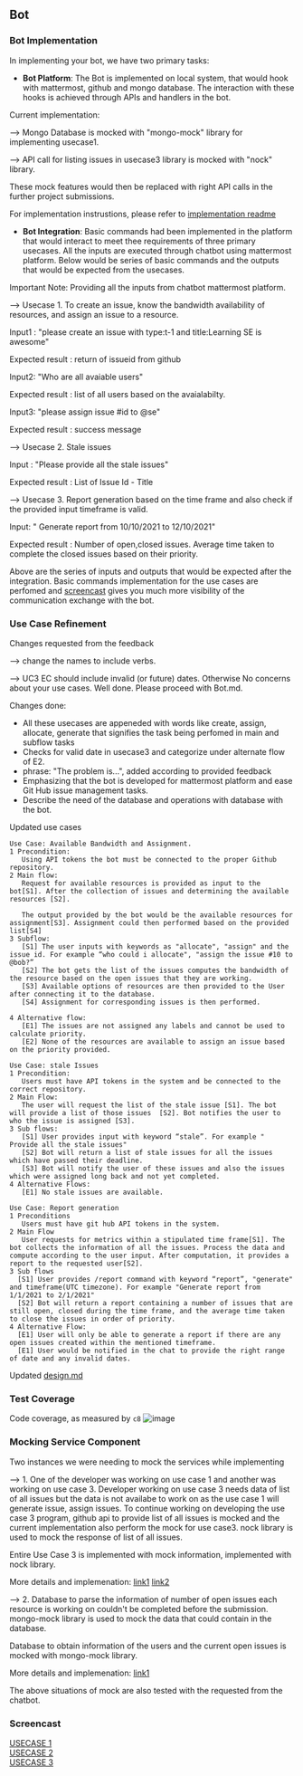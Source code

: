 ## Bot

### Bot Implementation

In implementing your bot, we have two primary tasks:

* **Bot Platform**: 
The Bot is implemented on local system, that would hook with mattermost, github and mongo database. The interaction with these hooks is achieved through APIs and handlers in the bot.


Current implementation:

--> Mongo Database is mocked with "mongo-mock" library for implementing usecase1.
  
--> API call for listing issues in usecase3 library is mocked with "nock" library.

These mock features would then be replaced with right API calls in the further project submissions.

For implementation instrustions, please refer to [implementation readme ](https://github.ncsu.edu/csc510-s2022/CSC510-22/blob/main/BOT_IMPLEMENTATION_README.md)

* **Bot Integration**: 
Basic commands had been implemented in the platform that would interact to meet thee requirements of three primary usecases. All the inputs are executed through chatbot using mattermost platform. Below would be series of basic commands and the outputs that would be expected from the usecases.

Important Note: Providing all the inputs from chatbot mattermost platform.

--> Usecase 1. To create an issue, know the bandwidth availability of resources, and assign an issue to a resource.

Input1 : "please create an issue with type:t-1 and title:Learning SE is awesome"

Expected result : return of issueid from github

Input2: "Who are all avaiable users"

Expected result : list of all users based on the avaialabilty.

Input3: "please assign issue #id to @se"

Expected result : success message

--> Usecase 2. Stale issues

Input : "Please provide all the stale issues"

Expected result : List of Issue Id - Title

--> Usecase 3. Report generation based on the time frame and also check if the provided input timeframe is valid.

Input: " Generate report from 10/10/2021 to 12/10/2021"

Expected result : Number of open,closed issues. Average time taken to complete the closed issues based on their priority.

Above are the series of inputs and outputs that would be expected after the integration.
Basic commands implementation for the use cases are perfomed and [screencast](https://github.ncsu.edu/csc510-s2022/CSC510-22/blob/main/BOT.md#screencast) gives you much more visibility of the communication exchange with the bot.

### Use Case Refinement


Changes requested from the feedback

--> change the names to include verbs. 


--> UC3 EC should include invalid (or future) dates. Otherwise No concerns about your use cases. Well done. Please proceed with Bot.md.

Changes done:
- All these usecases are appeneded with words like create, assign, allocate, generate that signifies the task being perfomed in main and subflow tasks
- Checks for valid date in usecase3 and categorize under alternate flow of E2.
- phrase: "The problem is...", added according to provided feedback
- Emphasizing that the bot is developed for mattermost platform and ease Git Hub issue management tasks.
- Describe the need of the database and operations with database with the bot.

Updated use cases


```
Use Case: Available Bandwidth and Assignment.
1 Precondition: 
   Using API tokens the bot must be connected to the proper Github repository. 
2 Main flow: 
   Request for available resources is provided as input to the bot[S1]. After the collection of issues and determining the available resources [S2]. 
   
   The output provided by the bot would be the available resources for assignment[S3]. Assignment could then performed based on the provided list[S4]
3 Subflow: 
   [S1] The user inputs with keywords as "allocate", "assign" and the issue id. For example “who could i allocate", "assign the issue #10 to @bob?”
   [S2] The bot gets the list of the issues computes the bandwidth of the resource based on the open issues that they are working.
   [S3] Available options of resources are then provided to the User after connecting it to the database.
   [S4] Assignment for corresponding issues is then performed.
   
4 Alternative flow:
   [E1] The issues are not assigned any labels and cannot be used to calculate priority.
   [E2] None of the resources are available to assign an issue based on the priority provided.
```
```
Use Case: stale Issues
1 Precondition:
   Users must have API tokens in the system and be connected to the correct repository.
2 Main Flow:
   The user will request the list of the stale issue [S1]. The bot will provide a list of those issues  [S2]. Bot notifies the user to who the issue is assigned [S3].
3 Sub flows:
   [S1] User provides input with keyword “stale”. For example " Provide all the stale issues" 
   [S2] Bot will return a list of stale issues for all the issues which have passed their deadline. 
   [S3] Bot will notify the user of these issues and also the issues which were assigned long back and not yet completed.
4 Alternative Flows:
   [E1] No stale issues are available.
```
```
Use Case: Report generation
1 Preconditions
   Users must have git hub API tokens in the system.
2 Main Flow
   User requests for metrics within a stipulated time frame[S1]. The bot collects the information of all the issues. Process the data and compute according to the user input. After computation, it provides a report to the requested user[S2].
3 Sub flows
  [S1] User provides /report command with keyword “report”, "generate" and timeframe(UTC timezone). For example "Generate report from 1/1/2021 to 2/1/2021"
  [S2] Bot will return a report containing a number of issues that are still open, closed during the time frame, and the average time taken to close the issues in order of priority. 
4 Alternative Flow:
  [E1] User will only be able to generate a report if there are any open issues created within the mentioned timeframe.
  [E1] User would be notified in the chat to provide the right range of date and any invalid dates.
```
Updated [design.md](https://github.ncsu.edu/csc510-s2022/CSC510-22/blob/main/DESIGN.md)

### Test Coverage

Code coverage, as measured by `c8`
![image](https://media.github.ncsu.edu/user/21789/files/0547efb3-7bdf-42f5-9a9f-56bc7090cb6b)

### Mocking Service Component

Two instances we were needing to mock the services while implementing

--> 1. One of the developer was working on use case 1 and another was working on use case 3. Developer working on use case 3 needs data of list of all issues but the data is not availabe to work on as the use case 1 will generate issue, assign issues. To continue working on developing the use case 3 program, github api to provide list of all issues is mocked and the current implementation also perform the mock for use case3. nock library is used to mock the response of list of all issues. 

Entire Use Case 3 is implemented with mock information, implemented with nock library.

More details and implemenation:
[link1](https://github.ncsu.edu/csc510-s2022/CSC510-22/blob/main/mockdata/mock_issue_list.json)
[link2](https://github.ncsu.edu/csc510-s2022/CSC510-22/blob/main/logic_module/generate_report_handler.js)


--> 2. Database to parse the information of number of open issues each resource is working on couldn't be completed before the submission. mongo-mock library is used to mock the data that could contain in the database.

Database to obtain information of the users and the current open issues is mocked with mongo-mock library.

More details and implemenation:
[link1](https://github.ncsu.edu/csc510-s2022/CSC510-22/blob/main/logic_module/user_handler.js)

The above situations of mock are also tested with the requested from the chatbot. 

### Screencast

[USECASE 1](https://drive.google.com/file/d/13VWKkc9EVIw8fHCQIY9oI24KnowUfDeA/view?usp=sharing) <br />
[USECASE 2](https://drive.google.com/file/d/1qHYgVVg4k-hawqZvjrXgm-JTetZGmxk9/view?usp=sharing) <br />
[USECASE 3](https://drive.google.com/file/d/1hXrQZHVxbDh220r_Qjh5-Ezv1om3eW4J/view?usp=sharing)


